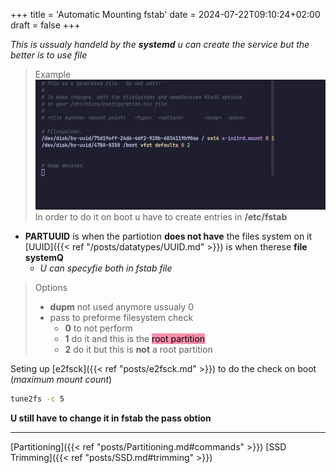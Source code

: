 +++
title = 'Automatic Mounting fstab'
date = 2024-07-22T09:10:24+02:00
draft = false
+++

*This is ussualy handeld 
by the **systemd**  u can create the service but the better is to use file*

>Example
>![Pasted_image_20240427154510.png](/static/Pasted_image_20240427154510.png)
>In order to do it on boot u have to create entries in  **/etc/fstab**


- **PARTUUID** is when the partiotion **does not have** the files system on it 
[UUID]({{< ref "/posts/datatypes/UUID.md" >}}) is when therese **file systemQ**
	- *U can specyfie both in fstab file*

>Options
>- **dupm** not used anymore ussualy 0
>- pass to preforme filesystem check
>	- **0** to not perform
>	- **1** do it and this is the <mark style="background: #FF5582A6;">root partition</mark>
>	- **2** do it but this is **not** a root partition
>


Seting up [e2fsck]({{< ref "posts/e2fsck.md" >}})
to do the check on boot
(*maximum mount count*)
```bash
tune2fs -c 5 
```
**U still have to change it in fstab the  **pass** obtion**

---
[Partitioning]({{< ref "posts/Partitioning.md#commands" >}})
[SSD Trimming]({{< ref "posts/SSD.md#trimming" >}})


